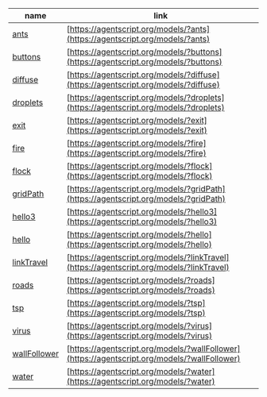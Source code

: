name    | link
------- | ------
[ants](https://github.com/backspaces/agentscript/tree/master/models/AntsModel.js#L1) | [https://agentscript.org/models/?ants](https://agentscript.org/models/?ants)
[buttons](https://github.com/backspaces/agentscript/tree/master/models/ButtonsModel.js#L1) | [https://agentscript.org/models/?buttons](https://agentscript.org/models/?buttons)
[diffuse](https://github.com/backspaces/agentscript/tree/master/models/DiffuseModel.js#L1) | [https://agentscript.org/models/?diffuse](https://agentscript.org/models/?diffuse)
[droplets](https://github.com/backspaces/agentscript/tree/master/models/DropletsModel.js#L1) | [https://agentscript.org/models/?droplets](https://agentscript.org/models/?droplets)
[exit](https://github.com/backspaces/agentscript/tree/master/models/ExitModel.js#L1) | [https://agentscript.org/models/?exit](https://agentscript.org/models/?exit)
[fire](https://github.com/backspaces/agentscript/tree/master/models/FireModel.js#L1) | [https://agentscript.org/models/?fire](https://agentscript.org/models/?fire)
[flock](https://github.com/backspaces/agentscript/tree/master/models/FlockModel.js#L1) | [https://agentscript.org/models/?flock](https://agentscript.org/models/?flock)
[gridPath](https://github.com/backspaces/agentscript/tree/master/models/GridPathModel.js#L1) | [https://agentscript.org/models/?gridPath](https://agentscript.org/models/?gridPath)
[hello3](https://github.com/backspaces/agentscript/tree/master/models/Hello3Model.js#L1) | [https://agentscript.org/models/?hello3](https://agentscript.org/models/?hello3)
[hello](https://github.com/backspaces/agentscript/tree/master/models/HelloModel.js#L1) | [https://agentscript.org/models/?hello](https://agentscript.org/models/?hello)
[linkTravel](https://github.com/backspaces/agentscript/tree/master/models/LinkTravelModel.js#L1) | [https://agentscript.org/models/?linkTravel](https://agentscript.org/models/?linkTravel)
[roads](https://github.com/backspaces/agentscript/tree/master/models/RoadsModel.js#L1) | [https://agentscript.org/models/?roads](https://agentscript.org/models/?roads)
[tsp](https://github.com/backspaces/agentscript/tree/master/models/TspModel.js#L1) | [https://agentscript.org/models/?tsp](https://agentscript.org/models/?tsp)
[virus](https://github.com/backspaces/agentscript/tree/master/models/VirusModel.js#L1) | [https://agentscript.org/models/?virus](https://agentscript.org/models/?virus)
[wallFollower](https://github.com/backspaces/agentscript/tree/master/models/WallFollowerModel.js#L1) | [https://agentscript.org/models/?wallFollower](https://agentscript.org/models/?wallFollower)
[water](https://github.com/backspaces/agentscript/tree/master/models/WaterModel.js#L1) | [https://agentscript.org/models/?water](https://agentscript.org/models/?water)
